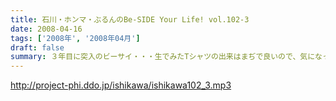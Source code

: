 ```yaml
---
title: 石川・ホンマ・ぶるんのBe-SIDE Your Life! vol.102-3
date: 2008-04-16
tags: ['2008年', '2008年04月']
draft: false
summary: ３年目に突入のビーサイ・・・生でみたTシャツの出来はまぢで良いので、気になったら即チェックが基本です。NAMAE
---
```


http://project-phi.ddo.jp/ishikawa/ishikawa102_3.mp3
